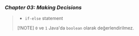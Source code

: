 ### _Chapter 03: Making Decisions_

> - `if-else` statement
> 
> [!NOTE]
> `0` ve `1` Java'da `boolean` olarak değerlendirilmez.